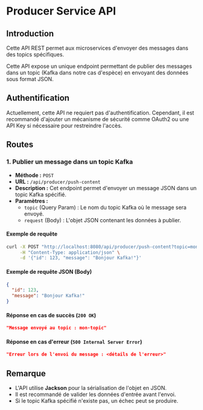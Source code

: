 # Producer Service API

## Introduction
Cette API REST permet aux microservices d'envoyer des messages dans des topics spécifiques.

Cette API expose un unique endpoint permettant de publier des messages dans un topic (Kafka dans notre cas d'espèce) en envoyant des données sous format JSON.

## Authentification
Actuellement, cette API ne requiert pas d'authentification. Cependant, il est recommandé d'ajouter un mécanisme de sécurité comme OAuth2 ou une API Key si nécessaire pour restreindre l'accès.

## Routes

### 1. Publier un message dans un topic Kafka

- **Méthode :** `POST`
- **URL :** `/api/producer/push-content`
- **Description :** Cet endpoint permet d'envoyer un message JSON dans un topic Kafka spécifié.
- **Paramètres :**
  - `topic` (Query Param) : Le nom du topic Kafka où le message sera envoyé.
  - `request` (Body) : L'objet JSON contenant les données à publier.

#### Exemple de requête
```bash
curl -X POST "http://localhost:8080/api/producer/push-content?topic=mon-topic" \
     -H "Content-Type: application/json" \
     -d '{"id": 123, "message": "Bonjour Kafka!"}'
```

#### Exemple de requête JSON (Body)
```json
{
  "id": 123,
  "message": "Bonjour Kafka!"
}
```

#### Réponse en cas de succès (`200 OK`)
```json
"Message envoyé au topic : mon-topic"
```

#### Réponse en cas d'erreur (`500 Internal Server Error`)
```json
"Erreur lors de l'envoi du message : <détails de l'erreur>"
```

## Remarque
- L'API utilise **Jackson** pour la sérialisation de l'objet en JSON.
- Il est recommandé de valider les données d'entrée avant l'envoi.
- Si le topic Kafka spécifié n'existe pas, un échec peut se produire.

